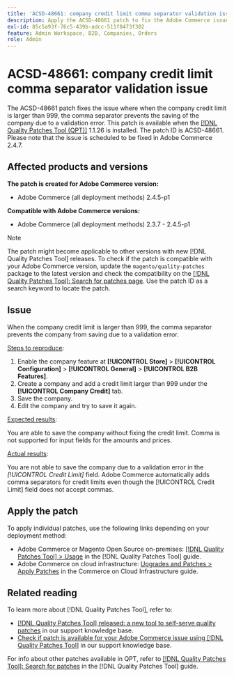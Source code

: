 ```yaml
---
title: 'ACSD-48661: company credit limit comma separator validation issue'
description: Apply the ACSD-48661 patch to fix the Adobe Commerce issue where when the company credit limit is larger than 999, the comma separator prevents the saving of the company due to a validation error.
exl-id: 85c5a93f-76c5-439b-adcc-511f8473f302
feature: Admin Workspace, B2B, Companies, Orders
role: Admin
---
```

# ACSD-48661: company credit limit comma separator validation issue

The ACSD-48661 patch fixes the issue where when the company credit limit is larger than 999, the comma separator prevents the saving of the company due to a validation error. This patch is available when the [[!DNL Quality Patches Tool (QPT)]](/help/announcements/adobe-commerce-announcements/magento-quality-patches-released-new-tool-to-self-serve-quality-patches.md) 1.1.26 is installed. The patch ID is ACSD-48661. Please note that the issue is scheduled to be fixed in Adobe Commerce 2.4.7.

## Affected products and versions

**The patch is created for Adobe Commerce version:**

* Adobe Commerce (all deployment methods) 2.4.5-p1

**Compatible with Adobe Commerce versions:**

* Adobe Commerce (all deployment methods) 2.3.7 - 2.4.5-p1

>[!NOTE]
>
>The patch might become applicable to other versions with new [!DNL Quality Patches Tool] releases. To check if the patch is compatible with your Adobe Commerce version, update the `magento/quality-patches` package to the latest version and check the compatibility on the [[!DNL Quality Patches Tool]: Search for patches page](https://experienceleague.adobe.com/tools/commerce-quality-patches/index.html). Use the patch ID as a search keyword to locate the patch.

## Issue

When the company credit limit is larger than 999, the comma separator prevents the company from saving due to a validation error.

<u>Steps to reproduce</u>:

1. Enable the company feature at **[!UICONTROL Store]** > **[!UICONTROL Configuration]** > **[!UICONTROL General]** > **[!UICONTROL B2B Features]**.
1. Create a company and add a credit limit larger than 999 under the **[!UICONTROL Company Credit]** tab.
1. Save the company.
1. Edit the company and try to save it again.

<u>Expected results</u>:

You are able to save the company without fixing the credit limit. Comma is not supported for input fields for the amounts and prices.

<u>Actual results</u>:

You are not able to save the company due to a validation error in the *[!UICONTROL Credit Limit]* field. Adobe Commerce automatically adds comma separators for credit limits even though the [!UICONTROL Credit Limit] field does not accept commas.

## Apply the patch

To apply individual patches, use the following links depending on your deployment method:

* Adobe Commerce or Magento Open Source on-premises: [[!DNL Quality Patches Tool] > Usage](https://experienceleague.adobe.com/docs/commerce-operations/tools/quality-patches-tool/usage.html) in the [!DNL Quality Patches Tool] guide.
* Adobe Commerce on cloud infrastructure: [Upgrades and Patches > Apply Patches](https://experienceleague.adobe.com/docs/commerce-cloud-service/user-guide/develop/upgrade/apply-patches.html) in the Commerce on Cloud Infrastructure guide.

## Related reading

To learn more about [!DNL Quality Patches Tool], refer to:

* [[!DNL Quality Patches Tool] released: a new tool to self-serve quality patches](/help/announcements/adobe-commerce-announcements/magento-quality-patches-released-new-tool-to-self-serve-quality-patches.md) in our support knowledge base.
* [Check if patch is available for your Adobe Commerce issue using [!DNL Quality Patches Tool]](/help/support-tools/patches-available-in-qpt-tool/check-patch-for-magento-issue-with-magento-quality-patches.md) in our support knowledge base.

For info about other patches available in QPT, refer to [[!DNL Quality Patches Tool]: Search for patches](https://experienceleague.adobe.com/tools/commerce-quality-patches/index.html) in the [!DNL Quality Patches Tool] guide.
